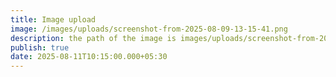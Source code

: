 ```yaml
---
title: Image upload
image: /images/uploads/screenshot-from-2025-08-09-13-15-41.png
description: the path of the image is images/uploads/screenshot-from-2025-08-09-13-15-41.png
publish: true
date: 2025-08-11T10:15:00.000+05:30
---
```


